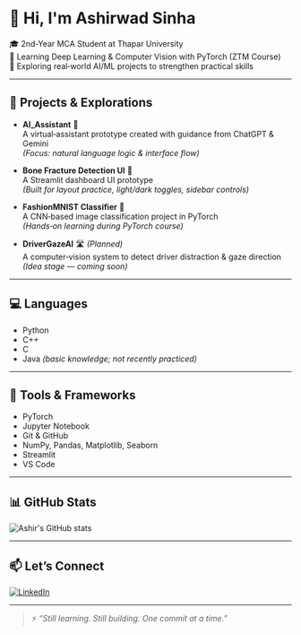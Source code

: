 # 👋 Hi, I'm Ashirwad Sinha

🎓 2nd‑Year MCA Student at Thapar University  
🧠 Learning Deep Learning & Computer Vision with PyTorch (ZTM Course)  
🌱 Exploring real‑world AI/ML projects to strengthen practical skills

---

## 🚀 Projects & Explorations

- **AI_Assistant** 🤖  
  A virtual‑assistant prototype created with guidance from ChatGPT & Gemini  
  *(Focus: natural language logic & interface flow)*

- **Bone Fracture Detection UI** 🦴  
  A Streamlit dashboard UI prototype  
  *(Built for layout practice, light/dark toggles, sidebar controls)*

- **FashionMNIST Classifier** 🧠  
  A CNN‑based image classification project in PyTorch  
  *(Hands‑on learning during PyTorch course)*

- **DriverGazeAI** 🛣️ *(Planned)*  
  A computer‑vision system to detect driver distraction & gaze direction  
  *(Idea stage — coming soon)*

---

## 💻 Languages

- Python  
- C++  
- C  
- Java *(basic knowledge; not recently practiced)*

---

## 🔧 Tools & Frameworks

- PyTorch  
- Jupyter Notebook  
- Git & GitHub  
- NumPy, Pandas, Matplotlib, Seaborn  
- Streamlit  
- VS Code

---

## 📊 GitHub Stats

![Ashir's GitHub stats](https://github-readme-stats.vercel.app/api?username=ashir1S&show_icons=true&theme=react)

---

## 📫 Let’s Connect

[![LinkedIn](https://img.shields.io/badge/LinkedIn-blue?style=for-the-badge&logo=linkedin)](https://www.linkedin.com/in/ashirwad-sinha1/)

---

> ⚡ _“Still learning. Still building. One commit at a time.”_
